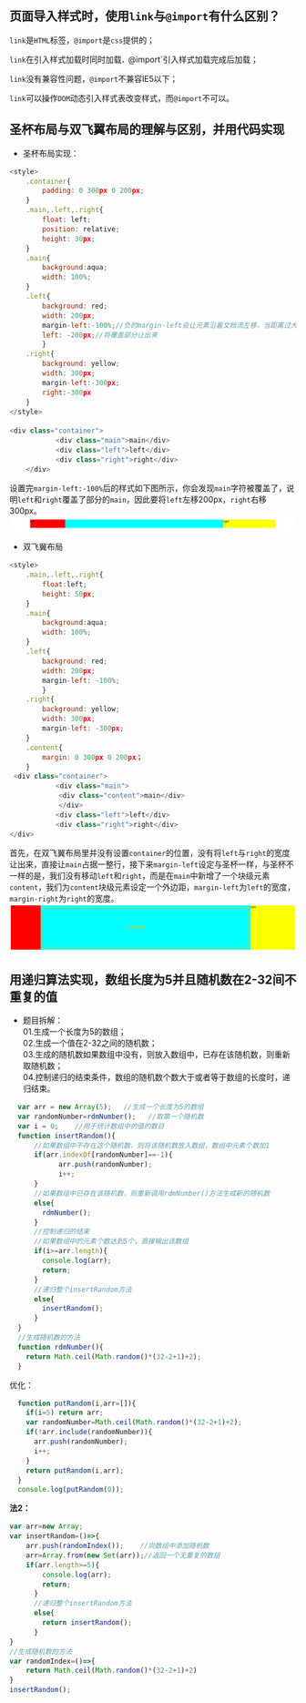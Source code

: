 ## 页面导入样式时，使用`link`与`@import`有什么区别？  

  `link`是`HTML`标签，`@import`是`css`提供的；

  `link`在引入样式加载时同时加载`，`@import`引入样式加载完成后加载；

  `link`没有兼容性问题，`@import`不兼容IE5以下；

  `link`可以操作`DOM`动态引入样式表改变样式，而`@import`不可以。

## 圣杯布局与双飞翼布局的理解与区别，并用代码实现

- 圣杯布局实现：

```javascript
<style>
    .container{
        padding: 0 300px 0 200px;
    }
    .main,.left,.right{
        float: left;
        position: relative;
        height: 30px;
    }
    .main{
        background:aqua;
        width: 100%;
    }
    .left{
        background: red;
        width: 200px;
        margin-left:-100%;//负的margin-left会让元素沿着文档流左移，当距离过大时会直接移到上一行
        left: -200px;//将覆盖部分让出来
        }
    .right{
        background: yellow;
        width: 300px;
        margin-left:-300px;
        right:-300px
    }
</style>

<div class="container">
        　　<div class="main">main</div>
        　　<div class="left">left</div>
        　　<div class="right">right</div>
    </div>
```

设置完`margin-left:-100%`后的样式如下图所示，你会发现`main`字符被覆盖了，说明`left`和`right`覆盖了部分的`main`，因此要将`left`左移200px，`right`右移300px。
<img src="/Imgs/layout01.png">



- 双飞翼布局

```javascript
<style>
    .main,.left,.right{
        float:left;
        height: 50px;
    }
    .main{
        background:aqua;
        width: 100%;
    }
    .left{
        background: red;
        width: 200px;
        margin-left: -100%;
        }
    .right{
        background: yellow;
        width: 300px;
        margin-left: -300px;
    }
    .content{
        margin: 0 300px 0 200px；
    }
 <div class="container">
        　　<div class="main">
            <div class="content">main</div>
            </div>
        　　<div class="left">left</div>
        　　<div class="right">right</div>
</div>
```

首先，在双飞翼布局里并没有设置`container`的位置，没有将`left`与`right`的宽度让出来，直接让`main`占据一整行，接下来`margin-left`设定与圣杯一样，与圣杯不一样的是，我们没有移动`left`和`right`，而是在`main`中新增了一个块级元素`content`，我们为`content`块级元素设定一个外边距，`margin-left`为`left`的宽度，`margin-right`为`right`的宽度。
<img src="./Imgs/layout02.png">

## 用递归算法实现，数组长度为5并且随机数在2-32间不重复的值
- 题目拆解：  
01.生成一个长度为5的数组；  
02.生成一个值在2-32之间的随机数；  
03.生成的随机数如果数组中没有，则放入数组中，已存在该随机数，则重新取随机数；  
04.控制递归的结束条件，数组的随机数个数大于或者等于数组的长度时，递归结束。
```javascript
  var arr = new Array(5);   //生成一个长度为5的数组
  var randomNumber=rdmNumber();   //取第一个随机数
  var i = 0;    //用于统计数组中的值的数目
  function insertRandom(){
      //如果数组中不存在这个随机数，则将该随机数放入数组，数组中元素个数加1
      if(arr.indexOf[randomNumber]==-1){
            arr.push(randomNumber);
            i++;
      }
      //如果数组中已存在该随机数，则重新调用rdmNumber()方法生成新的随机数
      else{
        rdmNumber();
      }
      //控制递归的结束
      //如果数组中的元素个数达到5个，直接输出该数组
      if(i>=arr.length){
        console.log(arr);
        return;
      }
      //递归整个insertRandom方法
      else{
        insertRandom();
      }
  }
  //生成随机数的方法
  function rdmNumber(){
    return Math.ceil(Math.random()*(32-2+1)+2);
  }
```
优化：
```javascript
  function putRandom(i,arr=[]){
    if(i=5) return arr;
    var randomNumber=Math.ceil(Math.random()*(32-2+1)+2);
    if(!arr.include(randomNumber)){
      arr.push(randomNumber);
      i++;
    }
    return putRandom(i,arr);
  }
  console.log(putRandom(0));
```

**法2：**
```javascript
var arr=new Array;
var insertRandom=()=>{
    arr.push(randomIndex());    //向数组中添加随机数
    arr=Array.from(new Set(arr));//返回一个无重复的数组
	if(arr.length>=5){
        console.log(arr);
        return;
      }
      //递归整个insertRandom方法
      else{
        return insertRandom();
      }
}
//生成随机数的方法
var randomIndex=()=>{
    return Math.ceil(Math.random()*(32-2+1)+2)
}
insertRandom();
```
